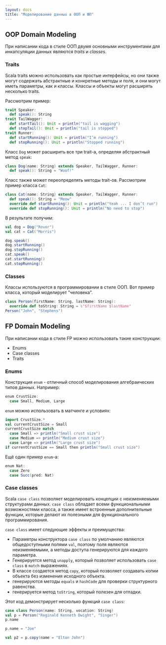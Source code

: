 ```yaml
---
layout: docs
title: "Моделирование данных в ООП и ФП"
---
```


## OOP Domain Modeling

При написании кода в стиле ООП двумя основными инструментами для инкапсуляции данных являются _traits_ и _classes_.

### Traits

Scala traits можно использовать как простые интерфейсы, но они также могут содержать абстрактные и конкретные методы и поля, 
и они могут иметь параметры, как и классы. 
Классы и объекты могут расширять несколько traits.

Рассмотрим пример:

```scala mdoc
trait Speaker:
  def speak(): String
trait TailWagger:
  def startTail(): Unit = println("tail is wagging")
  def stopTail(): Unit = println("tail is stopped")
trait Runner:
  def startRunning(): Unit = println("I’m running")
  def stopRunning(): Unit = println("Stopped running") 
```

Класс `Dog` может расширить все три trait-а, определяя абстрактный метод `speak`:

```scala mdoc
class Dog(name: String) extends Speaker, TailWagger, Runner:
  def speak(): String = "Woof!"
```

Класс также может переопределять методы trait-ов. Рассмотрим пример класса `Cat`:

```scala mdoc
class Cat(name: String) extends Speaker, TailWagger, Runner:
  def speak(): String = "Meow"
  override def startRunning(): Unit = println("Yeah ... I don’t run")
  override def stopRunning(): Unit = println("No need to stop")
```

В результате получим:

```scala mdoc:silent
val dog = Dog("Rover")
val cat = Cat("Morris")
```
```scala mdoc
dog.speak()
dog.startRunning()
dog.stopRunning()
cat.speak()
cat.startRunning()      
cat.stopRunning()    
```


### Classes

Классы используются в программировании в стиле ООП. Вот пример класса, который моделирует "человека". 

```scala mdoc
class Person(firstName: String, lastName: String):
  override def toString: String = s"$firstName $lastName"
Person("John", "Stephens")
```

## FP Domain Modeling

При написании кода в стиле FP можно использовать такие конструкции:
- Enums
- Case classes
- Traits

### Enums

Конструкция `enum` - отличный способ моделирования алгебраических типов данных. Например:

```scala mdoc
enum CrustSize:
  case Small, Medium, Large
```

`enum` можно использовать в матчинге и условиях:

```scala mdoc
import CrustSize.*
val currentCrustSize = Small
currentCrustSize match
  case Small => println("Small crust size")
  case Medium => println("Medium crust size")
  case Large => println("Large crust size")
if currentCrustSize == Small then println("Small crust size")
```

Ещё один пример `enum`-а:

```scala mdoc
enum Nat:
  case Zero
  case Succ(pred: Nat)
```

### Case classes

Scala `case class` позволяет моделировать концепции с неизменяемыми структурами данных.
`case class` обладает всеми функциональными возможностями класса, 
а также имеет встроенные дополнительные функции, которые делают их полезными для функционального программирования. 

`case class` имеет следующие эффекты и преимущества:
- Параметры конструктора `case class` по умолчанию являются общедоступными полями `val`, поэтому поля являются неизменяемыми, а методы доступа генерируются для каждого параметра.
- Генерируется метод `unapply`, который позволяет использовать `case class` в `match` выражениях.
- В классе создается метод `copy`, который позволяет создавать копии объекта без изменения исходного объекта.
- генерируются методы `equals` и `hashCode` для проверки структурного равенства.
- генерируется метод `toString`, который полезен для отладки.

Этот код демонстрирует несколько функций `case class`:

```scala mdoc:reset
case class Person(name: String, vocation: String)
val p = Person("Reginald Kenneth Dwight", "Singer")
p.name
```
```scala mdoc:fail
p.name = "Joe"
```
```scala mdoc
val p2 = p.copy(name = "Elton John")
```
